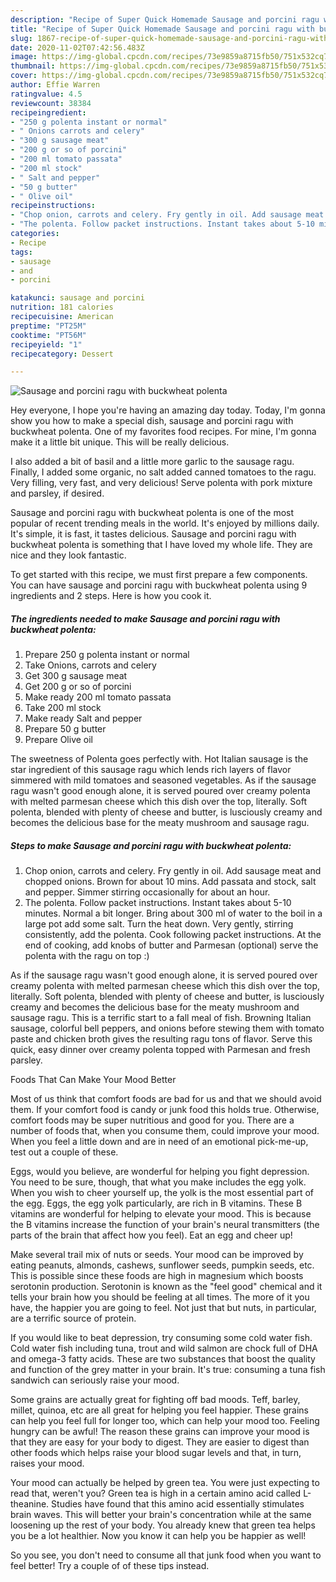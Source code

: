 ```yaml
---
description: "Recipe of Super Quick Homemade Sausage and porcini ragu with buckwheat polenta"
title: "Recipe of Super Quick Homemade Sausage and porcini ragu with buckwheat polenta"
slug: 1867-recipe-of-super-quick-homemade-sausage-and-porcini-ragu-with-buckwheat-polenta
date: 2020-11-02T07:42:56.483Z
image: https://img-global.cpcdn.com/recipes/73e9859a8715fb50/751x532cq70/sausage-and-porcini-ragu-with-buckwheat-polenta-recipe-main-photo.jpg
thumbnail: https://img-global.cpcdn.com/recipes/73e9859a8715fb50/751x532cq70/sausage-and-porcini-ragu-with-buckwheat-polenta-recipe-main-photo.jpg
cover: https://img-global.cpcdn.com/recipes/73e9859a8715fb50/751x532cq70/sausage-and-porcini-ragu-with-buckwheat-polenta-recipe-main-photo.jpg
author: Effie Warren
ratingvalue: 4.5
reviewcount: 38384
recipeingredient:
- "250 g polenta instant or normal"
- " Onions carrots and celery"
- "300 g sausage meat"
- "200 g or so of porcini"
- "200 ml tomato passata"
- "200 ml stock"
- " Salt and pepper"
- "50 g butter"
- " Olive oil"
recipeinstructions:
- "Chop onion, carrots and celery. Fry gently in oil. Add sausage meat and chopped onions. Brown for about 10 mins. Add passata and stock, salt and pepper. Simmer stirring occasionally for about an hour."
- "The polenta. Follow packet instructions. Instant takes about 5-10 minutes. Normal a bit longer. Bring about 300 ml of water to the boil in a large pot add some salt. Turn the heat down. Very gently, stirring consistently, add the polenta. Cook following packet instructions. At the end of cooking, add knobs of butter and Parmesan (optional) serve the polenta with the ragu on top :)"
categories:
- Recipe
tags:
- sausage
- and
- porcini

katakunci: sausage and porcini 
nutrition: 181 calories
recipecuisine: American
preptime: "PT25M"
cooktime: "PT56M"
recipeyield: "1"
recipecategory: Dessert

---
```



![Sausage and porcini ragu with buckwheat polenta](https://img-global.cpcdn.com/recipes/73e9859a8715fb50/751x532cq70/sausage-and-porcini-ragu-with-buckwheat-polenta-recipe-main-photo.jpg)

Hey everyone, I hope you're having an amazing day today. Today, I'm gonna show you how to make a special dish, sausage and porcini ragu with buckwheat polenta. One of my favorites food recipes. For mine, I'm gonna make it a little bit unique. This will be really delicious.

I also added a bit of basil and a little more garlic to the sausage ragu. Finally, I added some organic, no salt added canned tomatoes to the ragu. Very filling, very fast, and very delicious! Serve polenta with pork mixture and parsley, if desired.

Sausage and porcini ragu with buckwheat polenta is one of the most popular of recent trending meals in the world. It's enjoyed by millions daily. It's simple, it is fast, it tastes delicious. Sausage and porcini ragu with buckwheat polenta is something that I have loved my whole life. They are nice and they look fantastic.


To get started with this recipe, we must first prepare a few components. You can have sausage and porcini ragu with buckwheat polenta using 9 ingredients and 2 steps. Here is how you cook it.

<!--inarticleads1-->

##### The ingredients needed to make Sausage and porcini ragu with buckwheat polenta:

1. Prepare 250 g polenta instant or normal
1. Take  Onions, carrots and celery
1. Get 300 g sausage meat
1. Get 200 g or so of porcini
1. Make ready 200 ml tomato passata
1. Take 200 ml stock
1. Make ready  Salt and pepper
1. Prepare 50 g butter
1. Prepare  Olive oil


The sweetness of Polenta goes perfectly with. Hot Italian sausage is the star ingredient of this sausage ragu which lends rich layers of flavor simmered with mild tomatoes and seasoned vegetables. As if the sausage ragu wasn&#39;t good enough alone, it is served poured over creamy polenta with melted parmesan cheese which this dish over the top, literally. Soft polenta, blended with plenty of cheese and butter, is lusciously creamy and becomes the delicious base for the meaty mushroom and sausage ragu. 

<!--inarticleads2-->

##### Steps to make Sausage and porcini ragu with buckwheat polenta:

1. Chop onion, carrots and celery. Fry gently in oil. Add sausage meat and chopped onions. Brown for about 10 mins. Add passata and stock, salt and pepper. Simmer stirring occasionally for about an hour.
1. The polenta. Follow packet instructions. Instant takes about 5-10 minutes. Normal a bit longer. Bring about 300 ml of water to the boil in a large pot add some salt. Turn the heat down. Very gently, stirring consistently, add the polenta. Cook following packet instructions. At the end of cooking, add knobs of butter and Parmesan (optional) serve the polenta with the ragu on top :)


As if the sausage ragu wasn&#39;t good enough alone, it is served poured over creamy polenta with melted parmesan cheese which this dish over the top, literally. Soft polenta, blended with plenty of cheese and butter, is lusciously creamy and becomes the delicious base for the meaty mushroom and sausage ragu. This is a terrific start to a fall meal of fish. Browning Italian sausage, colorful bell peppers, and onions before stewing them with tomato paste and chicken broth gives the resulting ragu tons of flavor. Serve this quick, easy dinner over creamy polenta topped with Parmesan and fresh parsley. 

Foods That Can Make Your Mood Better


Most of us think that comfort foods are bad for us and that we should avoid them. If your comfort food is candy or junk food this holds true. Otherwise, comfort foods may be super nutritious and good for you. There are a number of foods that, when you consume them, could improve your mood. When you feel a little down and are in need of an emotional pick-me-up, test out a couple of these.

Eggs, would you believe, are wonderful for helping you fight depression. You need to be sure, though, that what you make includes the egg yolk. When you wish to cheer yourself up, the yolk is the most essential part of the egg. Eggs, the egg yolk particularly, are rich in B vitamins. These B vitamins are wonderful for helping to elevate your mood. This is because the B vitamins increase the function of your brain's neural transmitters (the parts of the brain that affect how you feel). Eat an egg and cheer up!

Make several trail mix of nuts or seeds. Your mood can be improved by eating peanuts, almonds, cashews, sunflower seeds, pumpkin seeds, etc. This is possible since these foods are high in magnesium which boosts serotonin production. Serotonin is known as the "feel good" chemical and it tells your brain how you should be feeling at all times. The more of it you have, the happier you are going to feel. Not just that but nuts, in particular, are a terrific source of protein.

If you would like to beat depression, try consuming some cold water fish. Cold water fish including tuna, trout and wild salmon are chock full of DHA and omega-3 fatty acids. These are two substances that boost the quality and function of the grey matter in your brain. It's true: consuming a tuna fish sandwich can seriously raise your mood. 

Some grains are actually great for fighting off bad moods. Teff, barley, millet, quinoa, etc are all great for helping you feel happier. These grains can help you feel full for longer too, which can help your mood too. Feeling hungry can be awful! The reason these grains can improve your mood is that they are easy for your body to digest. They are easier to digest than other foods which helps raise your blood sugar levels and that, in turn, raises your mood.

Your mood can actually be helped by green tea. You were just expecting to read that, weren't you? Green tea is high in a certain amino acid called L-theanine. Studies have found that this amino acid essentially stimulates brain waves. This will better your brain's concentration while at the same loosening up the rest of your body. You already knew that green tea helps you be a lot healthier. Now you know it can help you be happier as well!

So you see, you don't need to consume all that junk food when you want to feel better! Try  a  couple of  of  these  tips  instead.

